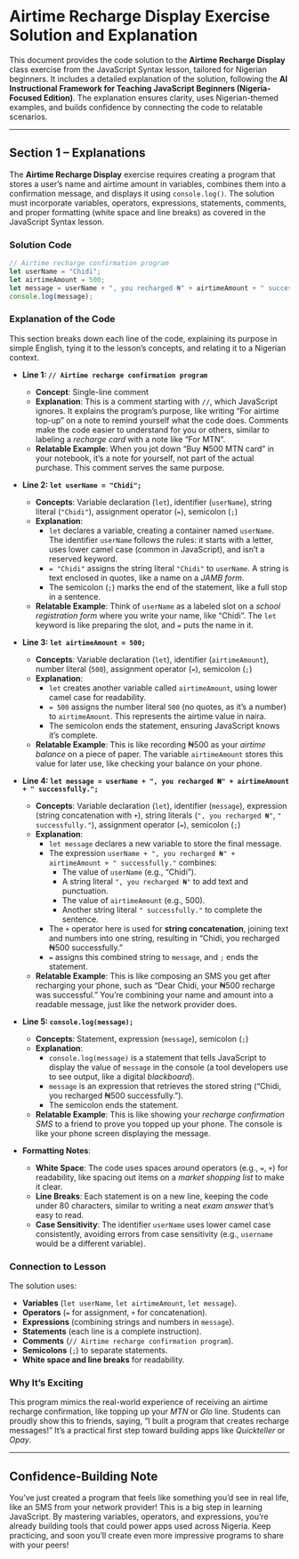 # Airtime Recharge Display Exercise Solution and Explanation

This document provides the code solution to the **Airtime Recharge Display** class exercise from the JavaScript Syntax lesson, tailored for Nigerian beginners. It includes a detailed explanation of the solution, following the **AI Instructional Framework for Teaching JavaScript Beginners (Nigeria-Focused Edition)**. The explanation ensures clarity, uses Nigerian-themed examples, and builds confidence by connecting the code to relatable scenarios.

---

## Section 1 – Explanations

The **Airtime Recharge Display** exercise requires creating a program that stores a user’s name and airtime amount in variables, combines them into a confirmation message, and displays it using `console.log()`. The solution must incorporate variables, operators, expressions, statements, comments, and proper formatting (white space and line breaks) as covered in the JavaScript Syntax lesson.

### Solution Code
```javascript
// Airtime recharge confirmation program
let userName = "Chidi";
let airtimeAmount = 500;
let message = userName + ", you recharged ₦" + airtimeAmount + " successfully.";
console.log(message);
```

### Explanation of the Code
This section breaks down each line of the code, explaining its purpose in simple English, tying it to the lesson’s concepts, and relating it to a Nigerian context.

- **Line 1: `// Airtime recharge confirmation program`**
  - **Concept**: Single-line comment
  - **Explanation**: This is a comment starting with `//`, which JavaScript ignores. It explains the program’s purpose, like writing “For airtime top-up” on a note to remind yourself what the code does. Comments make the code easier to understand for you or others, similar to labeling a *recharge card* with a note like “For MTN”.
  - **Relatable Example**: When you jot down “Buy ₦500 MTN card” in your notebook, it’s a note for yourself, not part of the actual purchase. This comment serves the same purpose.

- **Line 2: `let userName = "Chidi";`**
  - **Concepts**: Variable declaration (`let`), identifier (`userName`), string literal (`"Chidi"`), assignment operator (`=`), semicolon (`;`)
  - **Explanation**: 
    - `let` declares a variable, creating a container named `userName`. The identifier `userName` follows the rules: it starts with a letter, uses lower camel case (common in JavaScript), and isn’t a reserved keyword.
    - `= "Chidi"` assigns the string literal `"Chidi"` to `userName`. A string is text enclosed in quotes, like a name on a *JAMB form*.
    - The semicolon (`;`) marks the end of the statement, like a full stop in a sentence.
  - **Relatable Example**: Think of `userName` as a labeled slot on a *school registration form* where you write your name, like “Chidi”. The `let` keyword is like preparing the slot, and `=` puts the name in it.

- **Line 3: `let airtimeAmount = 500;`**
  - **Concepts**: Variable declaration (`let`), identifier (`airtimeAmount`), number literal (`500`), assignment operator (`=`), semicolon (`;`)
  - **Explanation**: 
    - `let` creates another variable called `airtimeAmount`, using lower camel case for readability.
    - `= 500` assigns the number literal `500` (no quotes, as it’s a number) to `airtimeAmount`. This represents the airtime value in naira.
    - The semicolon ends the statement, ensuring JavaScript knows it’s complete.
  - **Relatable Example**: This is like recording ₦500 as your *airtime balance* on a piece of paper. The variable `airtimeAmount` stores this value for later use, like checking your balance on your phone.

- **Line 4: `let message = userName + ", you recharged ₦" + airtimeAmount + " successfully.";`**
  - **Concepts**: Variable declaration (`let`), identifier (`message`), expression (string concatenation with `+`), string literals (`", you recharged ₦"`, `" successfully."`), assignment operator (`=`), semicolon (`;`)
  - **Explanation**: 
    - `let message` declares a new variable to store the final message.
    - The expression `userName + ", you recharged ₦" + airtimeAmount + " successfully."` combines:
      - The value of `userName` (e.g., “Chidi”).
      - A string literal `", you recharged ₦"` to add text and punctuation.
      - The value of `airtimeAmount` (e.g., 500).
      - Another string literal `" successfully."` to complete the sentence.
    - The `+` operator here is used for **string concatenation**, joining text and numbers into one string, resulting in “Chidi, you recharged ₦500 successfully.”
    - `=` assigns this combined string to `message`, and `;` ends the statement.
  - **Relatable Example**: This is like composing an SMS you get after recharging your phone, such as “Dear Chidi, your ₦500 recharge was successful.” You’re combining your name and amount into a readable message, just like the network provider does.

- **Line 5: `console.log(message);`**
  - **Concepts**: Statement, expression (`message`), semicolon (`;`)
  - **Explanation**: 
    - `console.log(message)` is a statement that tells JavaScript to display the value of `message` in the console (a tool developers use to see output, like a digital *blackboard*).
    - `message` is an expression that retrieves the stored string (“Chidi, you recharged ₦500 successfully.”).
    - The semicolon ends the statement.
  - **Relatable Example**: This is like showing your *recharge confirmation SMS* to a friend to prove you topped up your phone. The console is like your phone screen displaying the message.

- **Formatting Notes**:
  - **White Space**: The code uses spaces around operators (e.g., `=`, `+`) for readability, like spacing out items on a *market shopping list* to make it clear.
  - **Line Breaks**: Each statement is on a new line, keeping the code under 80 characters, similar to writing a neat *exam answer* that’s easy to read.
  - **Case Sensitivity**: The identifier `userName` uses lower camel case consistently, avoiding errors from case sensitivity (e.g., `username` would be a different variable).

### Connection to Lesson
The solution uses:
- **Variables** (`let userName`, `let airtimeAmount`, `let message`).
- **Operators** (`=` for assignment, `+` for concatenation).
- **Expressions** (combining strings and numbers in `message`).
- **Statements** (each line is a complete instruction).
- **Comments** (`// Airtime recharge confirmation program`).
- **Semicolons** (`;`) to separate statements.
- **White space and line breaks** for readability.

### Why It’s Exciting
This program mimics the real-world experience of receiving an airtime recharge confirmation, like topping up your *MTN* or *Glo* line. Students can proudly show this to friends, saying, “I built a program that creates recharge messages!” It’s a practical first step toward building apps like *Quickteller* or *Opay*.

---

## Confidence-Building Note
You’ve just created a program that feels like something you’d see in real life, like an SMS from your network provider! This is a big step in learning JavaScript. By mastering variables, operators, and expressions, you’re already building tools that could power apps used across Nigeria. Keep practicing, and soon you’ll create even more impressive programs to share with your peers!
